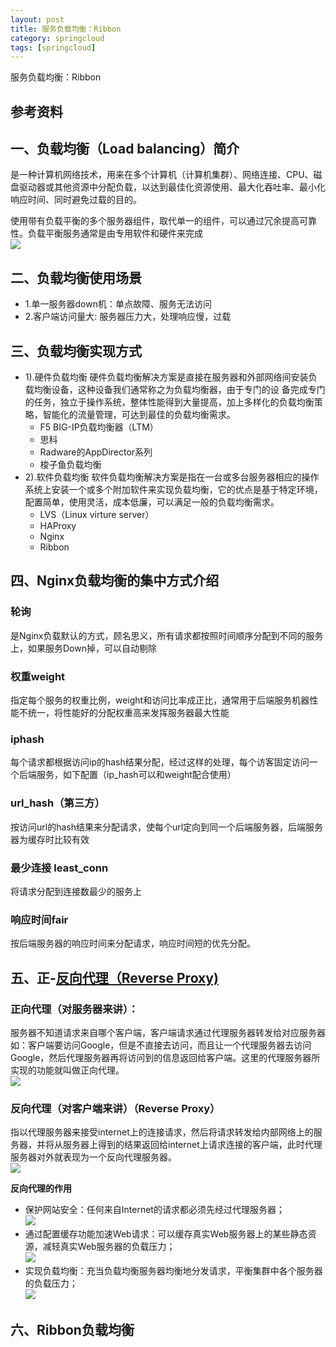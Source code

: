 ```yaml
---
layout: post
title: 服务负载均衡：Ribbon
category: springcloud
tags: [springcloud]
---
```


服务负载均衡：Ribbon

## 参考资料  

## 一、负载均衡（Load balancing）简介
是一种计算机网络技术，用来在多个计算机（计算机集群）、网络连接、CPU、磁盘驱动器或其他资源中分配负载，以达到最佳化资源使用、最大化吞吐率、最小化响应时间、同时避免过载的目的。  

使用带有负载平衡的多个服务器组件，取代单一的组件，可以通过冗余提高可靠性。负载平衡服务通常是由专用软件和硬件来完成  
![](https://www.runoob.com/wp-content/uploads/2018/08/398358-20160219104130363-660910928.jpg)  

## 二、负载均衡使用场景
- 1.单一服务器down机：单点故障、服务无法访问
- 2.客户端访问量大: 服务器压力大，处理响应慢，过载

## 三、负载均衡实现方式
- 1).硬件负载均衡
硬件负载均衡解决方案是直接在服务器和外部网络间安装负载均衡设备，这种设备我们通常称之为负载均衡器，由于专门的设 备完成专门的任务，独立于操作系统，整体性能得到大量提高，加上多样化的负载均衡策略，智能化的流量管理，可达到最佳的负载均衡需求。
    - F5 BIG-IP负载均衡器（LTM）
    - 思科
    - Radware的AppDirector系列
    - 梭子鱼负载均衡
- 2).软件负载均衡
软件负载均衡解决方案是指在一台或多台服务器相应的操作系统上安装一个或多个附加软件来实现负载均衡，它的优点是基于特定环境，配置简单，使用灵活，成本低廉，可以满足一般的负载均衡需求。
    - LVS（Linux virture server）
    - HAProxy
    - Nginx
    - Ribbon
 

## 四、Nginx负载均衡的集中方式介绍
### 轮询
是Nginx负载默认的方式，顾名思义，所有请求都按照时间顺序分配到不同的服务上，如果服务Down掉，可以自动剔除

### 权重weight
指定每个服务的权重比例，weight和访问比率成正比，通常用于后端服务机器性能不统一，将性能好的分配权重高来发挥服务器最大性能

### iphash
每个请求都根据访问ip的hash结果分配，经过这样的处理，每个访客固定访问一个后端服务，如下配置（ip_hash可以和weight配合使用）

### url_hash（第三方）
按访问url的hash结果来分配请求，使每个url定向到同一个后端服务器，后端服务器为缓存时比较有效

### 最少连接 least_conn
将请求分配到连接数最少的服务上

### 响应时间fair
按后端服务器的响应时间来分配请求，响应时间短的优先分配。

## 五、正-[反向代理（Reverse Proxy)](https://www.zhihu.com/question/24723688)  
### 正向代理（对服务器来讲）：
服务器不知道请求来自哪个客户端，客户端请求通过代理服务器转发给对应服务器  
如：客户端要访问Google，但是不直接去访问，而且让一个代理服务器去访问Google，然后代理服务器再将访问到的信息返回给客户端。这里的代理服务器所实现的功能就叫做正向代理。    
![](https://wdsheng0i.github.io/assets/images/2021/lb/cp.png)      

### 反向代理（对客户端来讲）（Reverse Proxy）  
指以代理服务器来接受internet上的连接请求，然后将请求转发给内部网络上的服务器，并将从服务器上得到的结果返回给internet上请求连接的客户端，此时代理服务器对外就表现为一个反向代理服务器。    
![](https://wdsheng0i.github.io/assets/images/2021/lb/fp.png)        

**反向代理的作用**
- 保护网站安全：任何来自Internet的请求都必须先经过代理服务器；  
![](https://wdsheng0i.github.io/assets/images/2021/lb/sec.jpeg)  
- 通过配置缓存功能加速Web请求：可以缓存真实Web服务器上的某些静态资源，减轻真实Web服务器的负载压力；  
![](https://wdsheng0i.github.io/assets/images/2021/lb/hc.jpeg)  
- 实现负载均衡：充当负载均衡服务器均衡地分发请求，平衡集群中各个服务器的负载压力；  
![](https://wdsheng0i.github.io/assets/images/2021/lb/lb.jpeg)  

## 六、Ribbon负载均衡










